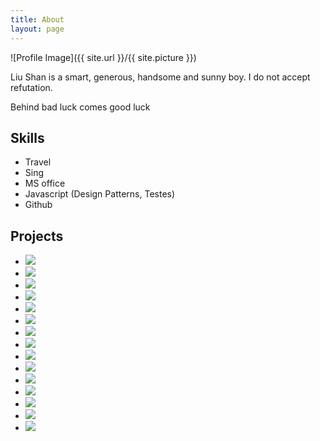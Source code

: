```yaml
---
title: About
layout: page
---
```

![Profile Image]({{ site.url }}/{{ site.picture }})

<p>Liu Shan is a smart, generous, handsome and sunny boy. I do not accept refutation.</p>

<p>Behind bad luck comes good luck</p>

<h2>Skills</h2>

<ul class="skill-list">
	<li>Travel</li>
	<li>Sing</li>
	<li>MS office</li>
	<li>Javascript (Design Patterns, Testes)</li>
	<li>Github</li>
</ul>

<h2>Projects</h2>

<ul>
	<li> <img src="/images/yiwenjavakaifa-page-001.jpg"></img> </li>
	<li> <img src="/images/yiwenjavakaifa-page-002.jpg"></img> </li>
	<li> <img src="/images/yiwenjavakaifa-page-003.jpg"></img> </li>
	<li> <img src="/images/yiwenjavakaifa-page-004.jpg"></img> </li>
	<li> <img src="/images/yiwenjavakaifa-page-005.jpg"></img> </li>
	<li> <img src="/images/yiwenjavakaifa-page-006.jpg"></img> </li>
	<li> <img src="/images/yiwenjavakaifa-page-007.jpg"></img> </li>
	<li> <img src="/images/yiwenjavakaifa-page-008.jpg"></img> </li>
	<li> <img src="/images/yiwenjavakaifa-page-009.jpg"></img> </li>
	<li> <img src="/images/yiwenjavakaifa-page-010.jpg"></img> </li>
	<li> <img src="/images/yiwenjavakaifa-page-011.jpg"></img> </li>
	<li> <img src="/images/yiwenjavakaifa-page-012.jpg"></img> </li>
	<li> <img src="/images/yiwenjavakaifa-page-013.jpg"></img> </li>
	<li> <img src="/images/yiwenjavakaifa-page-014.jpg"></img> </li>
	<li> <img src="/images/yiwenjavakaifa-page-015.jpg"></img> </li>
</ul>
